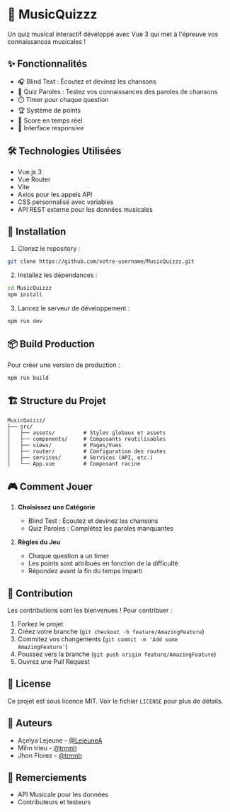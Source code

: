 # 🎵 MusicQuizzz

Un quiz musical interactif développé avec Vue 3 qui met à l'épreuve vos connaissances musicales !

## ✨ Fonctionnalités

- 🎧 Blind Test : Écoutez et devinez les chansons
- 📝 Quiz Paroles : Testez vos connaissances des paroles de chansons
- ⏱️ Timer pour chaque question
- 🏆 Système de points
- 🎯 Score en temps réel
- 📱 Interface responsive

## 🛠️ Technologies Utilisées

- Vue.js 3
- Vue Router
- Vite
- Axios pour les appels API
- CSS personnalisé avec variables
- API REST externe pour les données musicales

## 🚀 Installation

1. Clonez le repository :

```bash
git clone https://github.com/votre-username/MusicQuizzz.git
```

2. Installez les dépendances :

```bash
cd MusicQuizzz
npm install
```

3. Lancez le serveur de développement :

```bash
npm run dev
```

## 📦 Build Production

Pour créer une version de production :

```bash
npm run build
```

## 🏗️ Structure du Projet

```
MusicQuizzz/
├── src/
│   ├── assets/         # Styles globaux et assets
│   ├── components/     # Composants réutilisables
│   ├── views/          # Pages/Vues
│   ├── router/         # Configuration des routes
│   ├── services/       # Services (API, etc.)
│   └── App.vue         # Composant racine
```

## 🎮 Comment Jouer

1. **Choisissez une Catégorie**

   - Blind Test : Écoutez et devinez les chansons
   - Quiz Paroles : Complétez les paroles manquantes

2. **Règles du Jeu**
   - Chaque question a un timer
   - Les points sont attribués en fonction de la difficulté
   - Répondez avant la fin du temps imparti

## 🤝 Contribution

Les contributions sont les bienvenues ! Pour contribuer :

1. Forkez le projet
2. Créez votre branche (`git checkout -b feature/AmazingFeature`)
3. Commitez vos changements (`git commit -m 'Add some AmazingFeature'`)
4. Poussez vers la branche (`git push origin feature/AmazingFeature`)
5. Ouvrez une Pull Request

## 📝 License

Ce projet est sous licence MIT. Voir le fichier `LICENSE` pour plus de détails.

## 👥 Auteurs

- Açelya Lejeune - [@LejeuneA](https://github.com/LejeuneA)
- Mihn trieu - [@trmnh](https://github.com/trmnh)
- Jhon Florez - [@trmnh](https://github.com/trmnh)

## 🙏 Remerciements

- API Musicale pour les données
- Contributeurs et testeurs
